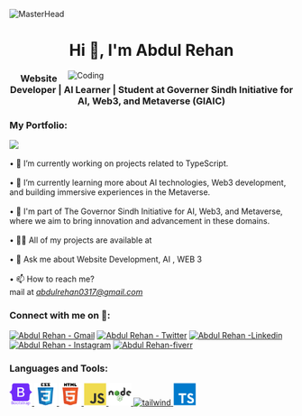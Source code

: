 ![MasterHead](https://media.licdn.com/dms/image/D4D16AQGWQEmyai104Q/profile-displaybackgroundimage-shrink_350_1400/0/1713932319827?e=1719446400&v=beta&t=O89LWi6XPqpf9yIdyZfZLS8hW4IPak1ZWxhp_xdAYXE)
<h1 align="center">Hi 👋, I'm Abdul Rehan</h1>
<img  align="right" alt="Coding" width="400" src="https://cdn.dribbble.com/users/1162077/screenshots/3848914/programmer.gif">
<h3 align="center">Website Developer | AI Learner | Student at Governer Sindh Initiative for AI, Web3, and Metaverse (GIAIC)</h3>

<h3 align="left">My Portfolio:</h3>
<img src="https://img.shields.io/badge/Visit%20My%20Portfolio-3881f5" href="https://mr-creations-portfolio.netlify.app/" target="_blank" >
<br>

• 🔭 I’m currently working on projects related to TypeScript.<br> <br>
• 🌱 I’m currently learning more about AI technologies, Web3 development, and building immersive experiences in the Metaverse.<br> <br>
• 💼 I'm part of The Governor Sindh Initiative for AI, Web3, and Metaverse,<br> where we aim to bring innovation and advancement in these domains. <br> <br>
• 👨‍💻 All of my projects are available at <br> <br>
• 💬 Ask me about Website Development, AI , WEB 3 <br> <br>
• 📫 How to reach me?  <br>mail at *abdulrehan0317@gmail.com* <br> <be>


<h3 align="left" > Connect with me on 🤝: </h3>

 <div align="left"  >
<div>   
    <a href="mailto:abdulrehan0317@gmail.com" target="_blank"><img src="https://img.shields.io/badge/-Email-0D1117?style=for-the-badge&logo=Gmail" alt="Abdul Rehan - Gmail"></a>
    <a href="https://twitter.com/mirza_rehan76/" target="_blank"><img src="https://img.shields.io/badge/Twitter-0D1117?style=for-the-badge&logo=twitter" alt="Abdul Rehan - Twitter"></a>
    <a href="https://www.linkedin.com/in/abdul-rehan-4b8686243/" target="_blank"><img src="https://img.shields.io/badge/Linkedin-0D1117?style=for-the-badge&logo=linkedin&logoColor=3881f5" alt="Abdul Rehan -Linkedin"></a><br>
    <a href="https://www.instagram.com/mr_creations76/" target="_blank"><img src="https://img.shields.io/badge/Instagram-0D1117?style=for-the-badge&logo=instagram" alt="Abdul Rehan - Instagram"></a>
    <a href="https://www.fiverr.com/mirza_rehan7" target="_blank"><img src="https://img.shields.io/badge/Fiverr-0D1117?style=for-the-badge&logo=fiverr" alt="Abdul Rehan-fiverr"></a>

</div>

</p>

















<h3 align="left">Languages and Tools:</h3>
<p align="left"> <a href="https://getbootstrap.com" target="_blank" rel="noreferrer"> <img src="https://raw.githubusercontent.com/devicons/devicon/master/icons/bootstrap/bootstrap-plain-wordmark.svg" alt="bootstrap" width="40" height="40"/> </a> <a href="https://www.w3schools.com/css/" target="_blank" rel="noreferrer"> <img src="https://raw.githubusercontent.com/devicons/devicon/master/icons/css3/css3-original-wordmark.svg" alt="css3" width="40" height="40"/> </a> <a href="https://www.w3.org/html/" target="_blank" rel="noreferrer"> <img src="https://raw.githubusercontent.com/devicons/devicon/master/icons/html5/html5-original-wordmark.svg" alt="html5" width="40" height="40"/> </a> <a href="https://developer.mozilla.org/en-US/docs/Web/JavaScript" target="_blank" rel="noreferrer"> <img src="https://raw.githubusercontent.com/devicons/devicon/master/icons/javascript/javascript-original.svg" alt="javascript" width="40" height="40"/> </a> <a href="https://nodejs.org" target="_blank" rel="noreferrer"> <img src="https://raw.githubusercontent.com/devicons/devicon/master/icons/nodejs/nodejs-original-wordmark.svg" alt="nodejs" width="40" height="40"/> </a> <a href="https://tailwindcss.com/" target="_blank" rel="noreferrer"> <img src="https://www.vectorlogo.zone/logos/tailwindcss/tailwindcss-icon.svg" alt="tailwind" width="40" height="40"/> </a> <a href="https://www.typescriptlang.org/" target="_blank" rel="noreferrer"> <img src="https://raw.githubusercontent.com/devicons/devicon/master/icons/typescript/typescript-original.svg" alt="typescript" width="40" height="40"/> </a> </p>
<p>
